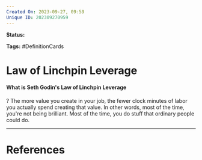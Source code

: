 ```yaml
---
Created On: 2023-09-27, 09:59
Unique ID: 202309270959
---
```

**Status:** 

**Tags:** #DefinitionCards 

# Law of Linchpin Leverage

#### What is Seth Godin's Law of Linchpin Leverage
?
The more value you create in your job, the fewer clock minutes of labor you actually spend creating that value. In other words, most of the time, you're not being brilliant. Most of the time, you do stuff that ordinary people could do.
<!--SR:!2024-12-31,326,270-->



---
# References
